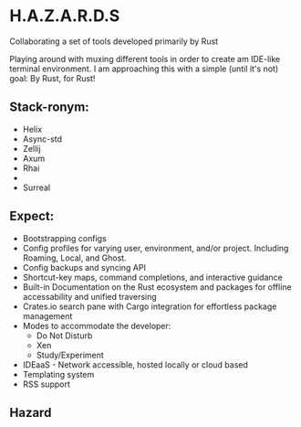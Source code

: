 # H.A.Z.A.R.D.S
Collaborating a set of tools developed primarily by Rust 

Playing around with muxing different tools in order to create am IDE-like terminal environment. I am approaching this with a simple (until it's not) goal: By Rust, for Rust!

## Stack-ronym: 
- Helix 
- Async-std
- Zellij
- Axum
- Rhai
- 
- Surreal

## Expect:
- Bootstrapping configs
- Config profiles for varying user, environment, and/or project. Including Roaming, Local, and Ghost.  
- Config backups and syncing API
- Shortcut-key maps, command completions, and interactive guidance
- Built-in Documentation on the Rust ecosystem and packages for offline accessability and unified traversing
- Crates.io search pane with Cargo integration for effortless package management  
- Modes to accommodate the developer:
  - Do Not Disturb
  - Xen
  - Study/Experiment
- IDEaaS - Network accessible, hosted locally or cloud based
- Templating system
- RSS support


## Hazard 


